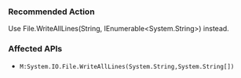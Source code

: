 ### Recommended Action
Use File.WriteAllLines(String, IEnumerable<System.String>) instead.

### Affected APIs
* `M:System.IO.File.WriteAllLines(System.String,System.String[])`
